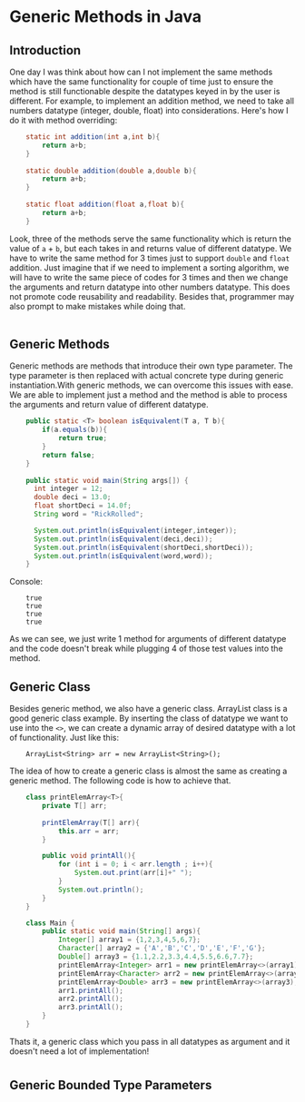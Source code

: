# Generic Methods in Java
## Introduction
One day I was think about how can I not implement the same methods which have the same functionality for couple of time just to ensure the method is still functionable despite the datatypes keyed in by the user is different. For example, to implement an addition method, we need to take all numbers datatype (integer, double, float) into considerations. Here's how I do it with method overriding:
```java
    static int addition(int a,int b){
        return a+b;
    }
    
    static double addition(double a,double b){
        return a+b;
    }
    
    static float addition(float a,float b){
        return a+b;
    }
```
Look, three of the methods serve the same functionality which is return the value of `a` + `b`, but each takes in and returns value of different datatype. We have to write the same method for 3 times just to support `double` and `float` addition. Just imagine that if we need to implement a sorting algorithm, we will have to write the same piece of codes for 3 times and then we change the arguments and return datatype into other numbers datatype. This does not promote code reusability and readability. Besides that, programmer may also prompt to make mistakes while doing that.
<br><br>
## Generic Methods
Generic methods are methods that introduce their own type parameter. The type parameter is then replaced with actual concrete type during generic instantiation.With generic methods, we can overcome this issues with ease. We are able to implement just a method and the method is able to process the arguments and return value of different datatype.
```java
    public static <T> boolean isEquivalent(T a, T b){
        if(a.equals(b)){
            return true;
        }
        return false;
    }
    
    public static void main(String args[]) {
      int integer = 12;
      double deci = 13.0;
      float shortDeci = 14.0f;
      String word = "RickRolled";

      System.out.println(isEquivalent(integer,integer));
      System.out.println(isEquivalent(deci,deci));
      System.out.println(isEquivalent(shortDeci,shortDeci));
      System.out.println(isEquivalent(word,word));
    }
```
Console:
```
    true
    true
    true
    true
```
As we can see, we just write 1 method for arguments of different datatype and the code doesn't break while plugging 4 of those test values into the method.

## Generic Class
Besides generic method, we also have a generic class. ArrayList class is a good generic class example. By inserting the class of datatype we want to use into the `<>`, we can create a dynamic array of desired datatype with a lot of functionality. Just like this:
```
    ArrayList<String> arr = new ArrayList<String>();
```
The idea of how to create a generic class is almost the same as creating a generic method. The following code is how to achieve that.
```java
    class printElemArray<T>{
        private T[] arr;
        
        printElemArray(T[] arr){
            this.arr = arr;
        }

        public void printAll(){
            for (int i = 0; i < arr.length ; i++){
                System.out.print(arr[i]+" ");
            }
            System.out.println();
        }
    }

    class Main {
        public static void main(String[] args){
            Integer[] array1 = {1,2,3,4,5,6,7};
            Character[] array2 = {'A','B','C','D','E','F','G'};
            Double[] array3 = {1.1,2.2,3.3,4.4,5.5,6.6,7.7};
            printElemArray<Integer> arr1 = new printElemArray<>(array1);
            printElemArray<Character> arr2 = new printElemArray<>(array2);
            printElemArray<Double> arr3 = new printElemArray<>(array3);
            arr1.printAll();
            arr2.printAll();
            arr3.printAll();
        }
    }
```
Thats it, a generic class which you pass in all datatypes as argument and it doesn't need a lot of implementation!
#
## Generic Bounded Type Parameters
